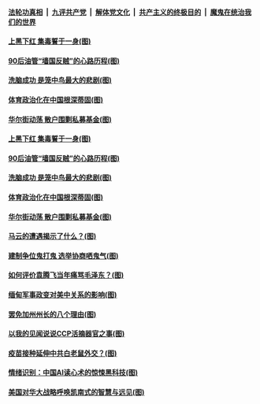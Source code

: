 ####  [法轮功真相](../../../../basic/blob/master/README.md?t=02062030) &nbsp;|&nbsp; [九评共产党](../../../../9ping.md/blob/master/README.md?t=02062030) &nbsp;|&nbsp; [解体党文化](../../../../jtdwh.md/blob/master/README.md?t=02062030)  &nbsp;|&nbsp; [共产主义的终极目的](../../../../gczydzjmd.md/blob/master/README.md?t=02062030) &nbsp;|&nbsp; [魔鬼在统治我们的世界](../../../../mgztzwmdsj.md/blob/master/README.md?t=02062030) 

#### [上黑下红 集毒誓于一身(图)](../pages/p4/961636.md?t=02062030) 


#### [90后油管“墙国反贼‌‌”的心路历程(图)](../pages/p4/961592.md?t=02062030) 

#### [洗脑成功 是笼中鸟最大的悲剧(图)](../pages/p4/961589.md?t=02062030) 

#### [体育政治化在中国根深蒂固(图)](../pages/p4/961588.md?t=02062030) 

#### [华尔街动荡 散户围剿私募基金(图)](../pages/p4/961494.md?t=02062030) 


#### [上黑下红 集毒誓于一身(图)](../pages/p4/961636.md?t=02062030) 



#### [90后油管“墙国反贼‌‌”的心路历程(图)](../pages/p4/961592.md?t=02062030) 

#### [洗脑成功 是笼中鸟最大的悲剧(图)](../pages/p4/961589.md?t=02062030) 

#### [体育政治化在中国根深蒂固(图)](../pages/p4/961588.md?t=02062030) 

#### [华尔街动荡 散户围剿私募基金(图)](../pages/p4/961494.md?t=02062030) 

#### [马云的遭遇揭示了什么？(图)](../pages/p4/961587.md?t=02062030) 



#### [建制争位鬼打鬼 选举协商哂鬼气(图)](../pages/p4/961502.md?t=02062030) 

#### [如何评价袁腾飞当年痛骂毛泽东？(图)](../pages/p4/961504.md?t=02062030) 

#### [缅甸军事政变对美中关系的影响(图)](../pages/p4/961485.md?t=02062030) 

#### [罢免加州州长的八个理由(图)](../pages/p4/961470.md?t=02062030) 

#### [以我的见闻说说CCP活摘器官之事(图)](../pages/p4/961476.md?t=02062030) 

#### [疫苗接种延伸中共白老鼠外交？(图)](../pages/p4/961468.md?t=02062030) 


#### [情绪识别：中国AI读心术的惊悚黑科技(图)](../pages/p4/961397.md?t=02062030) 

#### [美国对华大战略呼唤凯南式的智慧与远见(图)](../pages/p4/961396.md?t=02062030) 

